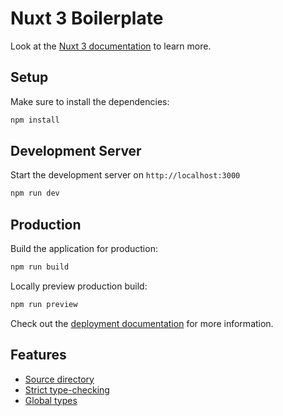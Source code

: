 # Nuxt 3 Boilerplate

Look at the [Nuxt 3 documentation](https://nuxt.com/docs/getting-started/introduction) to learn more.

## Setup

Make sure to install the dependencies:

```bash
npm install
```

## Development Server

Start the development server on `http://localhost:3000`

```bash
npm run dev
```

## Production

Build the application for production:

```bash
npm run build
```

Locally preview production build:

```bash
npm run preview
```

Check out the [deployment documentation](https://nuxt.com/docs/getting-started/deployment) for more information.

## Features

- [Source directory](https://nuxt.com/docs/api/configuration/nuxt-config#srcdir)
- [Strict type-checking](https://nuxt.com/docs/guide/concepts/typescript)
- [Global types](https://stackoverflow.com/a/73237686)
